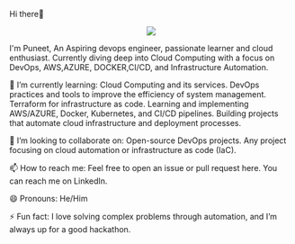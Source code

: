 Hi there👋
<p align="center">
  <img src="https://capsule-render.vercel.app/api?text=Hey Everyone!🕹️&animation=fadeIn&type=waving&color=gradient&height=100"/>
</p>

I'm Puneet, An Aspiring devops engineer, passionate learner and cloud enthusiast. Currently diving deep into Cloud Computing with a focus on DevOps, AWS,AZURE, DOCKER,CI/CD, and Infrastructure Automation.

🌱 I’m currently learning: Cloud Computing and its services. DevOps practices and tools to improve the efficiency of system management. Terraform for infrastructure as code. Learning and implementing AWS/AZURE, Docker, Kubernetes, and CI/CD pipelines. Building projects that automate cloud infrastructure and deployment processes.

👯 I’m looking to collaborate on: Open-source DevOps projects. Any project focusing on cloud automation or infrastructure as code (IaC).

📫 How to reach me: Feel free to open an issue or pull request here. You can reach me on LinkedIn.

😄 Pronouns: He/Him

⚡ Fun fact: I love solving complex problems through automation, and I’m always up for a good hackathon.
